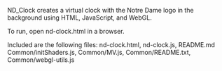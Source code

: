 ND_Clock creates a virtual clock with the Notre Dame logo in the background
using HTML, JavaScript, and WebGL.

To run, open nd-clock.html in a browser.

Included are the following files:
nd-clock.html, nd-clock.js, README.md
Common/initShaders.js, Common/MV.js, Common/README.txt, Common/webgl-utils.js
